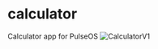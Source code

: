 # calculator
Calculator app for PulseOS
![CalculatorV1](https://github.com/user-attachments/assets/0c433f63-cec9-492a-ad5a-1dee712d142c)
